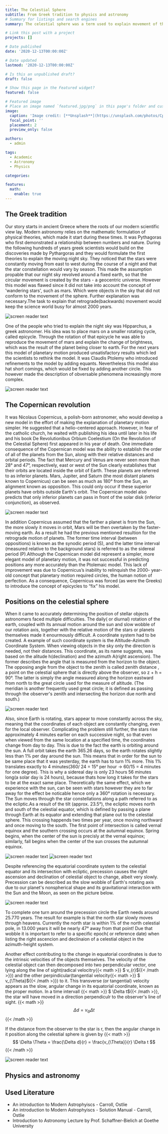 ```yaml
---
title: The Celestial Sphere
subtitle: From Greek tradition to physics and astronomy
# Summary for listings and search engines
summary: The celestial sphere was a term used to explain movement of the stars during ancient greece. It consists out of an outward layer which completly encloses the earth. On this sphere all the observable stars were located and it was believed that the rotation of that sphere around an axis from e.g. north to south pole was the cause of movement of the stars

# Link this post with a project
projects: []

# Date published
date: '2020-12-13T00:00:00Z'

# Date updated
lastmod: '2020-12-13T00:00:00Z'

# Is this an unpublished draft?
draft: false

# Show this page in the Featured widget?
featured: false

# Featured image
# Place an image named `featured.jpg/png` in this page's folder and customize its options here.
image:
  caption: 'Image credit: [**Unsplash**](https://unsplash.com/photos/CpkOjOcXdUY)'
  focal_point: ''
  placement: 2
  preview_only: false

authors:
  - admin

tags:
  - Academic
  - Astronomy
  - Physics

categories:

features:
  math:
    enable: true
---
```

## The Greek tradition
Our story starts in ancient Greece where the roots of our modern scientific view lay. Modern astronomy relies on the mathematic formulation of physical theories, which made it start during these times. It was Pythagoras who first demonstrated a relationship between numbers and nature. During the following hundreds of years greek scientists would build on the discoveries made by Pythargoras and they would formulate the first theories to explain the moving night sky. They noticed that the stars were constantly moving from east to west during the course of a night and that the star constellation would vary by season. This made the assumption propable that our night sky revolved around a fixed earth, so that the circular movement is created by the stars - a geocentric universe. However this model was flawed since it did not take into account the concept of 'wandering stars', such as mars. Which were objects in the sky that did not conform to the movement of the sphere. Further explanation was necessary.The task to explain that retrograde(backwards) movement would keep the science world busy for almost 2000 years.

![screen reader text](movement_mars.jpg "The path of mars.")

One of the people who tried to explain the night sky was Hipparchus, a greek astronomer. His idea was to place mars on a smaller rotating cycle, called epicycle. Through the rotation of that epicycle he was able to reproduce the movement of mars and explain the change of brightness, which was the result of the planet being closer to earth. For the next years this model of planetary motion produced unsatisfactory results which led the scientists to rethink the model. It was Claudis Ptolemy who introduced refinements to the model by adding equants. Nevertheless this model also hat short comings, which would be fixed by adding another circle. This however made the description of obversable phenomena increasingly more complex.

![screen reader text](epicycle.jpg "")

## The Copernican revolution
It was Nicolaus Copernicus, a polish-born astronomer, who would develop a new model in the effort of making the explanation of planetary motion simpler. He suggested that a helio-centered approach. However, in fear of the catholic church, he waited with publishing his idea until later in his life and his book De Revolutionibus Orbium Coelestium (On the Revolution of the Celestial Sphere) first appeared in his year of death. One immediate consequence of the Copernican model was the ability to establish the order of all of the planets from the Sun, along with their relative distances and orbital periods. The fact that Mercury and Venus are never seen more than 28° and 47°, respectively, east or west of the Sun clearly establishes that their orbits are located inside the orbit of Earth. These planets are referred to as inferior planets. Mars, Jupiter, and Saturn (the most distant planets known to Copernicus) can be seen as much as 180° from the Sun, an alignment known as opposition. This could only occur if these superior planets have orbits outside Earth's orbit. The Copernican model also predicts that only inferior planets can pass in front of the solar disk (inferior conjunction), as observed.

![screen reader text](elongation.PNG "")

In addition Copernicus assumed that the farther a planet is from the Sun, the more slowly it moves in orbit, Mars will be then overtaken by the faster-moving earth. As a result he had the previous mentioned resultion for the retrograde motion of planets. The former time interval (between oppositions) is known as the synodic period (S), and the latter time interval (measured relative to the background stars) is referred to as the sidereal period (P).Although the Copernican model did represent a simpler, more elegant model of planetary motion, it was not successful in predicting positions any more accurately than the Ptolemaic model. This lack of improvement was due to Copernicus’s inability to relinquish the 2000- year-old concept that planetary motion required circles, the human notion of perfection. As a consequence, Copernicus was forced (as were the Greeks) to introduce the concept of epicycles to “fix” his model.

## Positions on the celestial sphere
When it came to accurately determining the position of stellar objects astronomers faced multiple difficulties. The daily( or diurnal) rotation of the earth, coupled with its annual motion around the sun and slow wobble of our rotation axis, together with the relative motion of the stars or planets themselves made it enourmously difficult. A coordinate system had to be created. A example of such coordinate system is the Altitude-Azimuth Coordinate System. When viewing objects in the sky only the direction is needed, not their distances. This coordinate, as its name suggests, was based on the alitude h(declination) and the azimuth A(right ascension). The former describes the angle that is measured from the horizon to the object. The opposing angle from the object to the zenith is called zenith distance , a point on the celestial sphere that is directly above the observer, so z + h = 90°. The latter is simply the angle measured along the horizon eastward from north to the great circle used for the measure of altitude. (The meridian is another frequently used great circle; it is defined as passing through the observer's zenith and intersecting the horizon due north and south.)

![screen reader text](azimuth.PNG "")

Also, since Earth is rotating, stars appear to move constantly across the sky, meaning that the coordinates of each object are constantly changing, even for the local observer. Complicating the problem still further, the stars rise approximately 4 minutes earlier on each successive night, so that even when viewed from the same location at a specified time, the coordinates change from day to day. This is due to the fact the earth is orbiting around the sun. A full orbit takes the earth 365.26 days, so the earth rotates slightly less than 1% per day around the sun. This means that in order for the sun to be same place that it was yesterday, the earth has to turn 1% more. This 1% translates exactly to 4 minutes(360/ 24 = 15° per hour -> 60/15 = 4 minutes for one degree). This is why a sidereal day is only 23 hours 56 minutes long(a solar day is 24 hours), because thats how long it takes for the stars to be at the exact same place. Theoretically the same effect, which we experience with the sun, can be seen with stars however they are to far away for the effect be noticable hence only a 360° rotation is necessary. The Sun moves through the star constellations along a path referred to as the ecliptic.As a result of the tilt (approx. 23.5°), the ecliptic moves north and south of the celestial equator, which is defined by passing a plane through Earth at its equator and extending that plane out to the celestial sphere. This crossing happends two times per year, once moving northward and once moving to the south. The first point of intersection is called vernal equinox and the southern crossing occurs at the autumnal equinox. Spring begins, when the center of the sun is precisly at the vernal equinox; similarly, fall begins when the center of the sun crosses the autumnal equinox.

![screen reader text](ecliptic.png "")
![screen reader text](ecliptic_path.png "")

Despite referencing the equatorial coordinate system to the celestial equator and its intersection with ecliptic, precession causes the right ascension and declination of celestial object to change, albeit very slowly. Precession can be described as the slow wobble of Earth's rotating axis due to our planet's nonspherical shape and its gravitational interaction with the Sun and the Moon, as seen on the picture below.

![screen reader text](precession.jpg "")

To complete one turn around the precession circle the Earth needs around 25.770 years. The result for example is that the north star slowly moves through heavens. Currently the north star is within 1% of the north celestial pole, in 13.000 years it will be nearly 47° away from that point! Due that wobble it is important to refer to a specific epoch( or reference date) when listing the right ascencion and declinaion of a celestial object in the azimuth-height system.

Another effect contributing to the change in equatorial coordinates is due to the intrinsic velocities of the objects themselves. The velocity of the celestial object can then decomposed into two perpendicular vector, one lying along the line of sight(radical velocitry{{< math >}} $ v_{r}${{< /math >}}) and the other perpindicular(tangential velocity{{< math >}} $ v_{\Theta}${{< /math >}}) to it. This transverse (or tangential) velocity appears as the slow, angular change in its equatorial coordinate, known as the proper motion. In a time intervall {{< math >}} $ \Delta t${{< /math >}}, the star will have moved in a direction perpendiculr to the observer's line of sight.  {{< math >}} $$ \Delta d = v_{\Theta} \Delta t $${{< /math >}}

If the distance from the observer to the star is r, then the angular change in it position along the celestial sphere is given by {{< math >}} $$ \Delta \Theta = \frac{\Delta d}{r} = \frac{v_{\Theta}}{r} \Delta t  $${{< /math >}}

![screen reader text](star_vector.PNG "")
## Physics and astronomy

## Used Literature
- An introduction to Modern Astrophyiscs - Carroll, Ostlie
- An introduction to Modern Astrophyiscs - Solution Manual - Carroll, Ostlie
- Introduction to Astronomy Lecture by Prof. Schaffner-Bielich at Goethe University
